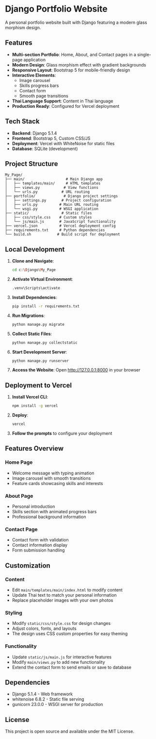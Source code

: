 # Django Portfolio Website

A personal portfolio website built with Django featuring a modern glass morphism design.

## Features

- **Multi-section Portfolio**: Home, About, and Contact pages in a single-page application
- **Modern Design**: Glass morphism effect with gradient backgrounds
- **Responsive Layout**: Bootstrap 5 for mobile-friendly design
- **Interactive Elements**: 
  - Image carousel
  - Skills progress bars
  - Contact form
  - Smooth page transitions
- **Thai Language Support**: Content in Thai language
- **Production Ready**: Configured for Vercel deployment

## Tech Stack

- **Backend**: Django 5.1.4
- **Frontend**: Bootstrap 5, Custom CSS/JS
- **Deployment**: Vercel with WhiteNoise for static files
- **Database**: SQLite (development)

## Project Structure

```
My_Page/
├── main/                   # Main Django app
│   ├── templates/main/     # HTML templates
│   ├── views.py           # View functions
│   └── urls.py           # URL routing
├── portfolio/             # Django project settings
│   ├── settings.py       # Project configuration
│   ├── urls.py          # Main URL routing
│   └── wsgi.py          # WSGI application
├── static/               # Static files
│   ├── css/style.css    # Custom styles
│   └── js/main.js       # JavaScript functionality
├── vercel.json          # Vercel deployment config
├── requirements.txt     # Python dependencies
└── build.sh            # Build script for deployment
```

## Local Development

1. **Clone and Navigate**:
   ```bash
   cd c:\Django\My_Page
   ```

2. **Activate Virtual Environment**:
   ```bash
   .venv\Scripts\activate
   ```

3. **Install Dependencies**:
   ```bash
   pip install -r requirements.txt
   ```

4. **Run Migrations**:
   ```bash
   python manage.py migrate
   ```

5. **Collect Static Files**:
   ```bash
   python manage.py collectstatic
   ```

6. **Start Development Server**:
   ```bash
   python manage.py runserver
   ```

7. **Access the Website**:
   Open http://127.0.0.1:8000 in your browser

## Deployment to Vercel

1. **Install Vercel CLI**:
   ```bash
   npm install -g vercel
   ```

2. **Deploy**:
   ```bash
   vercel
   ```

3. **Follow the prompts** to configure your deployment

## Features Overview

### Home Page
- Welcome message with typing animation
- Image carousel with smooth transitions
- Feature cards showcasing skills and interests

### About Page
- Personal introduction
- Skills section with animated progress bars
- Professional background information

### Contact Page
- Contact form with validation
- Contact information display
- Form submission handling

## Customization

### Content
- Edit `main/templates/main/index.html` to modify content
- Update Thai text to match your personal information
- Replace placeholder images with your own photos

### Styling
- Modify `static/css/style.css` for design changes
- Adjust colors, fonts, and layouts
- The design uses CSS custom properties for easy theming

### Functionality
- Update `static/js/main.js` for interactive features
- Modify `main/views.py` to add new functionality
- Extend the contact form to send emails or save to database

## Dependencies

- Django 5.1.4 - Web framework
- whitenoise 6.8.2 - Static file serving
- gunicorn 23.0.0 - WSGI server for production

## License

This project is open source and available under the MIT License.
